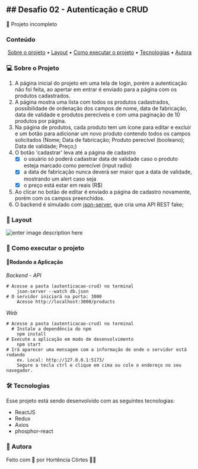 ## ## Desafio 02 - Autenticação e CRUD

🚧 Projeto incompleto

### Conteúdo

<p align="center">  
	<a href="#sobre-projeto">Sobre o projeto</a> •
	<a href="#layout">Layout</a> • 
	<a href="#executar-projeto">Como executar o projeto</a> • 
	<a href="#tecnologias">Tecnologias</a> • 
	<a href="#autora">Autora</a>  
</p>

### 💻 Sobre o Projeto<a id="sobre-projeto"></a>

 1. A página inicial do projeto em uma tela de login, porém  a autenticação não foi feita, ao apertar em entrar é enviado para a página com os produtos cadastrados.
 2. A página mostra uma lista com todos os produtos cadastrados, possibilidade de ordenação dos campos de nome, data de fabricação, data de validade e produtos perecíveis e com uma paginação de 10 produtos por página.
 3. Na página de produtos, cada produto tem um ícone para editar e excluir e um botão para adicionar um novo produto contendo todos os campos solicitados (Nome; Data de fabricação; Produto perecível (booleano); Data de validade; Preço;)
 4. O botão 'cadastrar' leva até a página de cadastro
	- [x] o usuário só poderá cadastrar data de validade caso o produto esteja marcado como perecível (input radio)
	- [x] a data de fabricação nunca deverá ser maior que a data de validade, mostrando um alert caso seja
	- [x] o preço está estar em reais (R$)
 5. Ao clicar no botão de editar é enviado a página  de cadastro novamente, porém com os campos preenchidos.
 6. O backend é simulado com  [json-server](https://www.npmjs.com/package/json-server), que cria uma API REST fake;

    
### 🎨  Layout <a id="layout"></a>
 ![enter image description here](https://github.com/hortenciacortes/teste-front-end/blob/desafio-02/hortencia-cortes/autenticacao-crud/src/assets/desafio02.gif?raw=true)
 
### 🚀  Como executar o projeto <a id="executar-projeto"></a>

#### 🎲Rodando a Aplicação

*Backend - API*

    # Acesse a pasta (autenticacao-crud) no terminal
	    json-server --watch db.json
    # O servidor iniciará na porta: 3000
		Acesse http://localhost:3000/products

*Web*

    # Acesse a pasta (autenticacao-crud) no terminal
	  # Instale a dependência do npm
	    npm install
    # Execute a aplicação em modo de desenvolvimento
	    npm start
    # Irá aparecer uma mensagem com a informação de onde o servidor está rodando
	    ex. Local: http://127.0.0.1:5173/
	    Segure a tecla ctrl e clique em cima ou cole o endereço no seu navegador.


### 🛠 Tecnologias <a id="tecnologias"></a>

Esse projeto está sendo desenvolvido com as seguintes tecnologias:

- ReactJS
- Redux
- Axios
- phosphor-react

### 👧 Autora <a id="autora"></a>

Feito com 💖 por Hortência Côrtes 👩‍💻 
